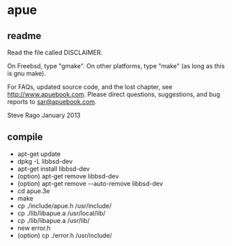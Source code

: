 # apue
## readme

Read the file called DISCLAIMER.

On Freebsd, type "gmake".
On other platforms, type "make" (as long as this is gnu make).

For FAQs, updated source code, and the lost chapter, see http://www.apuebook.com.
Please direct questions, suggestions, and bug reports to sar@apuebook.com.

Steve Rago
January 2013


## compile
- apt-get update
- dpkg -L libbsd-dev
- apt-get install libbsd-dev
- (option) apt-get remove libbsd-dev
- (option) apt-get remove --auto-remove libbsd-dev
- cd apue.3e
- make
- cp ./include/apue.h /usr/include/
- cp ./lib/libapue.a /usr/local/lib/
- cp ./lib/libapue.a /usr/lib/
- new error.h
- (option) cp ./error.h /usr/include/
